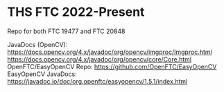 # THS FTC 2022-Present
Repo for both FTC 19477 and FTC 20848

JavaDocs (OpenCV): 
  https://docs.opencv.org/4.x/javadoc/org/opencv/imgproc/Imgproc.html
  https://docs.opencv.org/4.x/javadoc/org/opencv/core/Core.html
OpenFTC/EasyOpenCV Repo: https://github.com/OpenFTC/EasyOpenCV
EasyOpenCV JavaDocs: https://javadoc.io/doc/org.openftc/easyopencv/1.5.1/index.html
  
